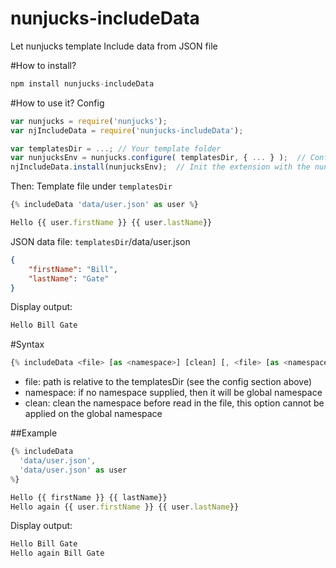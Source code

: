 # nunjucks-includeData
Let nunjucks template Include data from JSON file

#How to install?
```javascript
npm install nunjucks-includeData
```

#How to use it?
Config
```javascript
var nunjucks = require('nunjucks');
var njIncludeData = require('nunjucks-includeData');

var templatesDir = ...; // Your template folder
var nunjucksEnv = nunjucks.configure( templatesDir, { ... } );  // Config your nunjucks with the templateDir
njIncludeData.install(nunjucksEnv);  // Init the extension with the nunjucks environment
```

Then:
Template file under `templatesDir`
```javascript
{% includeData 'data/user.json' as user %}

Hello {{ user.firstName }} {{ user.lastName}}
```

JSON data file: `templatesDir`/data/user.json
```json
{
	"firstName": "Bill",
	"lastName": "Gate"
}
```
Display output:
```html
Hello Bill Gate
```

#Syntax
```javascript
{% includeData <file> [as <namespace>] [clean] [, <file> [as <namespace>] [clean], ...] %}
```
- file: path is relative to the templatesDir (see the config section above)
- namespace: if no namespace supplied, then it will be global namespace
- clean: clean the namespace before read in the file, this option cannot be applied on the global namespace

##Example

```javascript
{% includeData
  'data/user.json',
  'data/user.json' as user
%}

Hello {{ firstName }} {{ lastName}}
Hello again {{ user.firstName }} {{ user.lastName}}
```
Display output:
```html
Hello Bill Gate
Hello again Bill Gate
```
